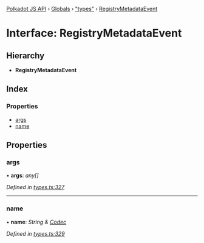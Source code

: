 [Polkadot JS API](../README.md) › [Globals](../globals.md) › ["types"](../modules/_types_.md) › [RegistryMetadataEvent](_types_.registrymetadataevent.md)

# Interface: RegistryMetadataEvent

## Hierarchy

* **RegistryMetadataEvent**

## Index

### Properties

* [args](_types_.registrymetadataevent.md#args)
* [name](_types_.registrymetadataevent.md#name)

## Properties

###  args

• **args**: *any[]*

*Defined in [types.ts:327](https://github.com/polkadot-js/api/blob/8b1a7a8584/packages/types/src/types.ts#L327)*

___

###  name

• **name**: *String & [Codec](_types_.codec.md)*

*Defined in [types.ts:329](https://github.com/polkadot-js/api/blob/8b1a7a8584/packages/types/src/types.ts#L329)*
